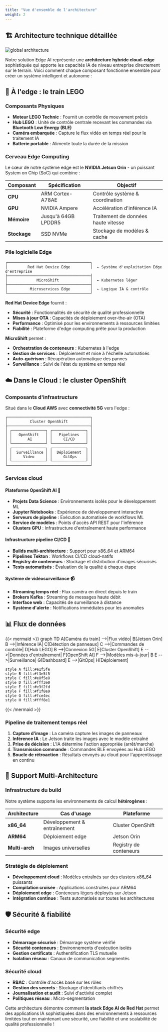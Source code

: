 ```yaml
---
title: "Vue d'ensemble de l'architecture"
weight: 2
---
```


## 🏗️ Architecture technique détaillée

![global architecture](/images/architecture-global.png)

Notre solution Edge AI représente une **architecture hybride cloud-edge** sophistiquée qui apporte les capacités IA de niveau entreprise directement sur le terrain. Voici comment chaque composant fonctionne ensemble pour créer un système intelligent et autonome :

## 🚂 À l'edge : le train LEGO

### Composants Physiques
- **Moteur LEGO Technic** : Fournit un contrôle de mouvement précis
- **Hub LEGO** : Unité de contrôle centrale recevant les commandes via **Bluetooth Low Energy (BLE)**
- **Caméra embarquée** : Capture le flux vidéo en temps réel pour le traitement IA
- **Batterie portable** : Alimente toute la durée de la mission

### Cerveau Edge Computing
Le cœur de notre système edge est le **NVIDIA Jetson Orin** - un puissant System on Chip (SoC) qui combine :

| Composant | Spécification | Objectif |
|-----------|---------------|----------|
| **CPU** | ARM Cortex-A78AE | Contrôle système & coordination |
| **GPU** | NVIDIA Ampere | Accélération d'inférence IA |
| **Mémoire** | Jusqu'à 64GB LPDDR5 | Traitement de données haute vitesse |
| **Stockage** | SSD NVMe | Stockage de modèles & cache |

### Pile logicielle Edge
```
┌─────────────────────────────────────┐
│         Red Hat Device Edge         │  ← Système d'exploitation Edge d'entreprise
├─────────────────────────────────────┤
│             MicroShift              │  ← Kubernetes léger
├─────────────────────────────────────┤
│          Microservices Edge         │  ← Logique IA & contrôle
└─────────────────────────────────────┘
```

**Red Hat Device Edge** fournit :
- **Sécurité** : Fonctionnalités de sécurité de qualité professionnelle
- **Mises à jour OTA** : Capacités de déploiement over-the-air (OTA)
- **Performance** : Optimisé pour les environnements à ressources limitées
- **Fiabilité** : Plateforme d'edge computing prête pour la production

**MicroShift** permet :
- **Orchestration de conteneurs** : Kubernetes à l'edge
- **Gestion de services** : Déploiement et mise à l'échelle automatisés
- **Auto-guérison** : Récupération automatique des pannes
- **Surveillance** : Suivi de l'état du système en temps réel

## ☁️ Dans le Cloud : le cluster OpenShift

### Composants d'infrastructure
Situé dans le **Cloud AWS** avec **connectivité 5G** vers l'edge :

```
┌─────────────────────────────────────┐
│          Cluster OpenShift          │
├─────────────────────────────────────┤
│ ┌───────────────┐ ┌───────────────┐ │
│ │   OpenShift   │ │   Pipelines   │ │
│ │       AI      │ │     CI/CD     │ │
│ └───────────────┘ └───────────────┘ │
│ ┌───────────────┐ ┌───────────────┐ │
│ │  Surveillance │ │  Déploiement  │ │
│ │     Video     │ │     GitOps    │ │
│ └───────────────┘ └───────────────┘ │
└─────────────────────────────────────┘
```

### Services cloud

#### Plateforme OpenShift AI 🤖
- **Projets Data Science** : Environnements isolés pour le développement ML
- **Jupyter Notebooks** : Expérience de développement interactive
- **Serveurs de pipeline** : Exécution automatisée de workflows ML
- **Service de modèles** : Points d'accès API REST pour l'inférence
- **Clusters GPU** : Infrastructure d'entraînement haute performance

#### Infrastructure pipeline CI/CD 🔄
- **Builds multi-architecture** : Support pour x86_64 et ARM64
- **Pipelines Tekton** : Workflows CI/CD cloud-natifs
- **Registry de conteneurs** : Stockage et distribution d'images sécurisés
- **Tests automatisés** : Évaluation de la qualité à chaque étape

#### Système de vidéosurveillance 📹
- **Streaming temps réel** : Flux caméra en direct depuis le train
- **Brokers Kafka** : Streaming de messages haute débit
- **Interface web** : Capacités de surveillance à distance
- **Système d'alerte** : Notifications immédiates pour les anomalies

## 📊 Flux de données

{{< mermaid >}}
graph TD
    A[Caméra du train] -->|Flux vidéo| B[Jetson Orin]
    B -->|Inférence IA| C[Détection de panneaux]
    C -->|Commandes de contrôle| D[Hub LEGO]
    B -->|Connexion 5G| E[Cluster OpenShift]
    E -->|Données d'entraînement| F[OpenShift AI]
    F -->|Modèles mis-à-jour| B
    E -->|Surveillance| G[Dashboard]
    E -->|GitOps| H[Déploiement]
    
    style A fill:#e1f5fe
    style B fill:#f3e5f5
    style C fill:#e8f5e8
    style D fill:#fff3e0
    style E fill:#e3f2fd
    style F fill:#f1f8e9
    style G fill:#fce4ec
    style H fill:#fff8e1
{{< /mermaid >}}

### Pipeline de traitement temps réel
1. **Capture d'image** : La caméra capture les images de panneaux
2. **Inférence IA** : Le Jetson traite les images avec le modèle entraîné
3. **Prise de décision** : L'IA détermine l'action appropriée (arrêt/marche)
4. **Transmission commande** : Commandes BLE envoyées au Hub LEGO
5. **Boucle de rétroaction** : Résultats envoyés au cloud pour l'apprentissage en continu

## 🏢 Support Multi-Architecture

### Infrastructure du build
Notre système supporte les environnements de calcul **hétérogènes** :

| Architecture | Cas d'usage | Plateforme |
|-------------|-------------|------------|
| **x86_64** | Développement & entraînement | Cluster OpenShift |
| **ARM64** | Déploiement edge | Jetson Orin |
| **Multi-arch** | Images universelles | Registry de conteneurs |

### Stratégie de déploiement
- **Développement cloud** : Modèles entraînés sur des clusters x86_64 puissants
- **Compilation croisée** : Applications construites pour ARM64
- **Déploiement edge** : Conteneurs légers déployés sur Jetson
- **Intégration continue** : Tests automatisés sur toutes les architectures

## 🛡️ Sécurité & fiabilité

### Sécurité edge
- **Démarrage sécurisé** : Démarrage système vérifié
- **Sécurité conteneurs** : Environnements d'exécution isolés
- **Gestion certificats** : Authentification TLS mutuelle
- **Isolation réseau** : Canaux de communication segmentés

### Sécurité cloud
- **RBAC** : Contrôle d'accès basé sur les rôles
- **Gestion des secrets** : Stockage d'identifiants chiffrés
- **Journalisation et audit** : Suivi d'activité complet
- **Politiques réseau** : Micro-segmentation

Cette architecture démontre comment **la stack Edge AI de Red Hat** permet des applications IA sophistiquées dans des environnements à ressources limitées tout en maintenant une sécurité, une fiabilité et une scalabilité de qualité professionnelle !
